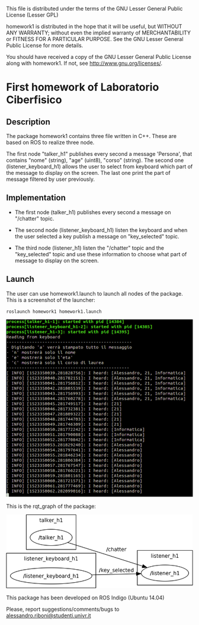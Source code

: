 This file is distributed under the terms of the GNU Lesser General Public License (Lesser GPL)

homework1 is distributed in the hope that it will be useful,
but WITHOUT ANY WARRANTY; without even the implied warranty of
MERCHANTABILITY or FITNESS FOR A PARTICULAR PURPOSE.  See the
GNU Lesser General Public License for more details.

You should have received a copy of the GNU Lesser General Public License
along with homework1. If not, see <http://www.gnu.org/licenses/>.

# First homework of Laboratorio Ciberfisico

## Description

The package homework1 contains three file written in C++.
These are based on ROS to realize three node.

The first node "talker_h1" publishes every second a message 'Persona', that contains
"nome" (string), "age" (uint8), "corso" (string).
The second one (listener_keyboard_h1) allows the user to select from keyboard which part of the message
to display on the screen.
The last one print the part of message filtered by user previously.


## Implementation

* The first node (talker_h1) publishes every second a message on "/chatter" topic.

* The second node (listener_keyboard_h1) listen the keyboard and when the user selected a key publish a message on
"key_selected" topic.

* The third node (listener_h1) listen the "/chatter" topic and the "key_selected" topic and use these information
to choose what part of message to display on the screen.


## Launch

The user can use homework1.launch to launch all nodes of the package.
This is a screenshot of the launcher:

```
roslaunch homework1 homework1.launch
```

![screen launcher](images/screen_launch.png)


This is the rqt_graph of the package:

![rosgraph](images/rosgraph.png)

This package has been developed on ROS Indigo (Ubuntu 14.04)

Please, report suggestions/comments/bugs to<br>
alessandro.riboni@studenti.univr.it
